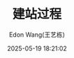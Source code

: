 ---
title: 建站过程
description: 记录建站过程
author: Edon Wang(王艺栋)
date: 2025-05-19 18:21:02
tags:
  - 建站
categories:
  - 记录
---